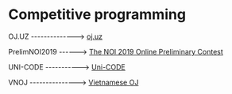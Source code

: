 # Competitive programming

OJ.UZ --------------> [oj.uz](https://oj.uz/)

PrelimNOI2019 ------> [The NOI 2019 Online Preliminary Contest](https://noisg.comp.nus.edu.sg/noi/)

UNI-CODE -----------> [Uni-CODE](https://www.acmicpc.net/category/461)

VNOJ ---------------> [Vietnamese OJ](https://oj.vnoi.info/)
